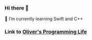 ### Hi there 👋
🌱 I’m currently learning Swift and C++ 

### Link to [Oliver's Programming Life](https://ritzy-anise-015.notion.site/Oliver-s-Programming-Life-fd04c533401b481a8a61e802f5ae59a8) 


<!--
**oliver0828-dev/oliver0828-dev** is a ✨ _special_ ✨ repository because its `README.md` (this file) appears on your GitHub profile.

Here are some ideas to get you started:

- 🔭 I’m currently working on ...
- 🌱 I’m currently learning ...
- 👯 I’m looking to collaborate on ...
- 🤔 I’m looking for help with ...
- 💬 Ask me about ...
- 📫 How to reach me: ...
- 😄 Pronouns: ...
- ⚡ Fun fact: ...
-->
